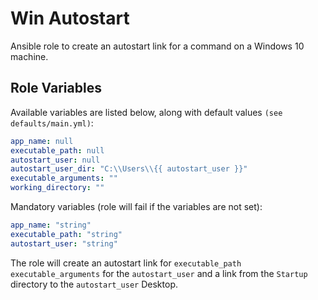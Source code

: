 # Win Autostart
Ansible role to create an autostart link for a command on a Windows 10 machine.

## Role Variables
Available variables are listed below, along with default values `(see defaults/main.yml)`:
```yaml
app_name: null
executable_path: null
autostart_user: null
autostart_user_dir: "C:\\Users\\{{ autostart_user }}"
executable_arguments: ""
working_directory: ""
```

Mandatory variables (role will fail if the variables are not set):
```yaml
app_name: "string"
executable_path: "string"
autostart_user: "string"
```

The role will create an autostart link for `executable_path executable_arguments` for the `autostart_user` and a link from the `Startup` directory to the `autostart_user` Desktop.
